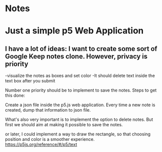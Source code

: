 # Notes
# Just a simple p5 Web Application
## I have  a lot of ideas: I want to create some sort of Google Keep notes clone. However, privacy is priority

-visualize the notes as boxes and set color 
-It should delete text inside the text box after you submit

Number one priority should be to implement to save the notes.
Steps to get this done:

Create a json file inside the p5.js web application. 
Every time a new note is created, dump that information to json file.

What's also very important is to implement the option to delete notes. But first we should aim at making it possible to save the notes. 


or later, I could implement a way to draw the rectangle, so that choosing position and color is a smoother experience.
https://p5js.org/reference/#/p5/text
